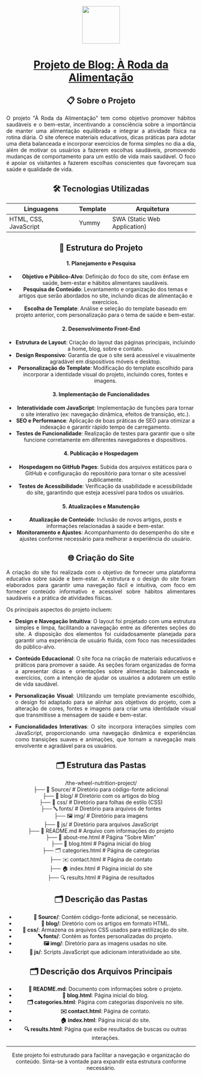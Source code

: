 <p align="center">
<img src="https://camo.githubusercontent.com/3b58e34f4607c08fad1787cfed025ca8adae420722d089a630a89bc6e8c8f748/68747470733a2f2f692e696d6775722e636f6d2f75626c454e32682e706e67" height="100" data-canonical-src="https://i.imgur.com/VYxFv99.png" style="max-width: 100%;">
</p>

<div align="center">
<h1 tabindex="-1" class="heading-element" dir="auto">
  <a href="https://github.com/kaiogabs/the-wheel-nutrition-project">Projeto de Blog: À Roda da Alimentação</a>
</h1>

<div align="center">
  <h2>📋 Sobre o Projeto</h2>
</div>

<p align="justify">
O projeto "À Roda da Alimentação" tem como objetivo promover hábitos saudáveis e o bem-estar, incentivando a consciência sobre a importância de manter uma alimentação equilibrada e integrar a atividade física na rotina diária. O site oferece materiais educativos, dicas práticas para adotar uma dieta balanceada e incorporar exercícios de forma simples no dia a dia, além de motivar os usuários a fazerem escolhas saudáveis, promovendo mudanças de comportamento para um estilo de vida mais saudável. O foco é apoiar os visitantes a fazerem escolhas conscientes que favoreçam sua saúde e qualidade de vida.
</p>

<div align="center">
  <h2> 🛠 Tecnologias Utilizadas</h2>

Linguagens                | Template                  | Arquitetura                |
|---------------------------|---------------------------|----------------------------|
| HTML, CSS, JavaScript      | Yummy                     | SWA (Static Web Application) |

</div>

<h2> 📁 Estrutura do Projeto</h2>

#### **1. Planejamento e Pesquisa**
   - **Objetivo e Público-Alvo**: Definição do foco do site, com ênfase em saúde, bem-estar e hábitos alimentares saudáveis.
   - **Pesquisa de Conteúdo**: Levantamento e organização dos temas e artigos que serão abordados no site, incluindo dicas de alimentação e exercícios.
   - **Escolha de Template**: Análise e seleção do template baseado em projeto anterior, com personalização para o tema de saúde e bem-estar.

#### **2. Desenvolvimento Front-End**
   - **Estrutura de Layout**: Criação do layout das páginas principais, incluindo a home, blog, sobre e contato.
   - **Design Responsivo**: Garantia de que o site será acessível e visualmente agradável em dispositivos móveis e desktop.
   - **Personalização do Template**: Modificação do template escolhido para incorporar a identidade visual do projeto, incluindo cores, fontes e imagens.

#### **3. Implementação de Funcionalidades**
   - **Interatividade com JavaScript**: Implementação de funções para tornar o site interativo (ex: navegação dinâmica, efeitos de transição, etc.).
   - **SEO e Performance**: Aplicação de boas práticas de SEO para otimizar a indexação e garantir rápido tempo de carregamento.
   - **Testes de Funcionalidade**: Realização de testes para garantir que o site funcione corretamente em diferentes navegadores e dispositivos.

#### **4. Publicação e Hospedagem**
   - **Hospedagem no GitHub Pages**: Subida dos arquivos estáticos para o GitHub e configuração do repositório para tornar o site acessível publicamente.
   - **Testes de Acessibilidade**: Verificação da usabilidade e acessibilidade do site, garantindo que esteja acessível para todos os usuários.

#### **5. Atualizações e Manutenção**
   - **Atualização de Conteúdo**: Inclusão de novos artigos, posts e informações relacionadas à saúde e bem-estar.
   - **Monitoramento e Ajustes**: Acompanhamento do desempenho do site e ajustes conforme necessário para melhorar a experiência do usuário.

<h2> 🌐 Criação do Site</h2>

<div align="justify">
A criação do site foi realizada com o objetivo de fornecer uma plataforma educativa sobre saúde e bem-estar. A estrutura e o design do site foram elaborados para garantir uma navegação fácil e intuitiva, com foco em fornecer conteúdo informativo e acessível sobre hábitos alimentares saudáveis e a prática de atividades físicas.

Os principais aspectos do projeto incluem:

- **Design e Navegação Intuitiva**: O layout foi projetado com uma estrutura simples e limpa, facilitando a navegação entre as diferentes seções do site. A disposição dos elementos foi cuidadosamente planejada para garantir uma experiência de usuário fluida, com foco nas necessidades do público-alvo.

- **Conteúdo Educacional**: O site foca na criação de materiais educativos e práticos para promover a saúde. As seções foram organizadas de forma a apresentar dicas e orientações sobre alimentação balanceada e exercícios, com a intenção de ajudar os usuários a adotarem um estilo de vida saudável.

- **Personalização Visual**: Utilizando um template previamente escolhido, o design foi adaptado para se alinhar aos objetivos do projeto, com a alteração de cores, fontes e imagens para criar uma identidade visual que transmitisse a mensagem de saúde e bem-estar.

- **Funcionalidades Interativas**: O site incorpora interações simples com JavaScript, proporcionando uma navegação dinâmica e experiências como transições suaves e animações, que tornam a navegação mais envolvente e agradável para os usuários.

</div>

<h2> 🗂 Estrutura das Pastas</h2>

/the-wheel-nutrition-project/  
├── 📂 Source/                # Diretório para código-fonte adicional  
├── 📂 blog/                  # Diretório com os artigos do blog  
├── 🎨 css/                   # Diretório para folhas de estilo (CSS)  
├── 🔤 fonts/                 # Diretório para arquivos de fontes  
├── 🖼️ img/                   # Diretório para imagens  
├── 📜 js/                    # Diretório para arquivos JavaScript  
├── 📄 README.md              # Arquivo com informações do projeto  
├── 🌟 about-me.html          # Página "Sobre Mim"  
├── 📰 blog.html              # Página inicial do blog  
├── 🗂️ categories.html        # Página de categorias  
├── ✉️ contact.html           # Página de contato  
├── 🏠 index.html             # Página inicial do site  
├── 🔍 results.html           # Página de resultados

<h2> 🗂 Descrição das Pastas</h2>

- **📂 Source/**: Contém código-fonte adicional, se necessário.
- **📂 blog/**: Diretório com os artigos em formato HTML.
- **🎨 css/**: Armazena os arquivos CSS usados para estilização do site.
- **🔤 fonts/**: Contém as fontes personalizadas do projeto.
- **🖼️ img/**: Diretório para as imagens usadas no site.
- **📜 js/**: Scripts JavaScript que adicionam interatividade ao site.

<h2> 🗂 Descrição dos Arquivos Principais</h2>

- **📄 README.md**: Documento com informações sobre o projeto.
- **📰 blog.html**: Página inicial do blog.
- **🗂️ categories.html**: Página com categorias disponíveis no site.
- **✉️ contact.html**: Página de contato.
- **🏠 index.html**: Página inicial do site.
- **🔍 results.html**: Página que exibe resultados de buscas ou outras interações.

---  
Este projeto foi estruturado para facilitar a navegação e organização do conteúdo. Sinta-se à vontade para expandir esta estrutura conforme necessário.
